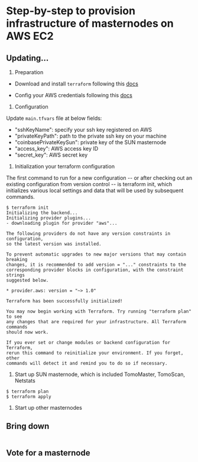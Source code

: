 # Step-by-step to provision infrastructure of masternodes on AWS EC2

## Updating...

1. Preparation

- Download and install `terraform` following this [docs](https://www.terraform.io/intro/getting-started/install.html)

- Config your AWS credentials following this [docs](https://docs.aws.amazon.com/cli/latest/userguide/cli-config-files.html)

1. Configuration

Update `main.tfvars` file at below fields:

- "sshKeyName": specify your ssh key registered on AWS
- "privateKeyPath": path to the private ssh key on your machine
- "coinbasePrivateKeySun": private key of the SUN masternode
- "access_key": AWS access key ID
- "secret_key": AWS secret key

1. Initialization your terraform configuration

The first command to run for a new configuration -- or after checking out an existing configuration from version control -- is terraform init, which initializes various local settings and data that will be used by subsequent commands.

```
$ terraform init
Initializing the backend...
Initializing provider plugins...
- downloading plugin for provider "aws"...

The following providers do not have any version constraints in configuration,
so the latest version was installed.

To prevent automatic upgrades to new major versions that may contain breaking
changes, it is recommended to add version = "..." constraints to the
corresponding provider blocks in configuration, with the constraint strings
suggested below.

* provider.aws: version = "~> 1.0"

Terraform has been successfully initialized!

You may now begin working with Terraform. Try running "terraform plan" to see
any changes that are required for your infrastructure. All Terraform commands
should now work.

If you ever set or change modules or backend configuration for Terraform,
rerun this command to reinitialize your environment. If you forget, other
commands will detect it and remind you to do so if necessary.
```

1. Start up SUN masternode, which is included TomoMaster, TomoScan, Netstats

```
$ terraform plan
$ terraform apply
```

1. Start up other masternodes



## Bring down
```

```


## Vote for a masternode
